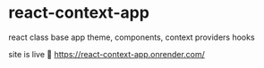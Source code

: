 # react-context-app
react class base app theme, components, context providers hooks

site is live 🎉 https://react-context-app.onrender.com/
